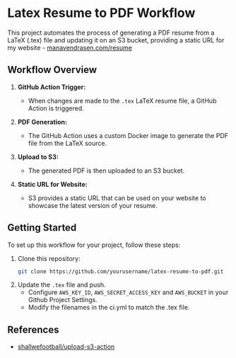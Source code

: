 # Latex Resume to PDF Workflow

This project automates the process of generating a PDF resume from a LaTeX (.tex) file and updating it on an S3 bucket, providing a static URL for my website - [manavendrasen.com/resume](https://manavendrasen.com/resume)

## Workflow Overview

1. **GitHub Action Trigger:**
   - When changes are made to the `.tex` LaTeX resume file, a GitHub Action is triggered.

2. **PDF Generation:**
   - The GitHub Action uses a custom Docker image to generate the PDF file from the LaTeX source.

3. **Upload to S3:**
   - The generated PDF is then uploaded to an S3 bucket.

4. **Static URL for Website:**
   - S3 provides a static URL that can be used on your website to showcase the latest version of your resume.

## Getting Started

To set up this workflow for your project, follow these steps:

1. Clone this repository:
   ```bash
   git clone https://github.com/yourusername/latex-resume-to-pdf.git
	```	
2. Update the `.tex` file and push. 
	- Configure `AWS_KEY_ID`, `AWS_SECRET_ACCESS_KEY` and `AWS_BUCKET` in your Github Project Settings.
	- Modify the filenames in the ci.yml to match the .tex file.


## References
- [shallwefootball/upload-s3-action](https://github.com/shallwefootball/upload-s3-action)
